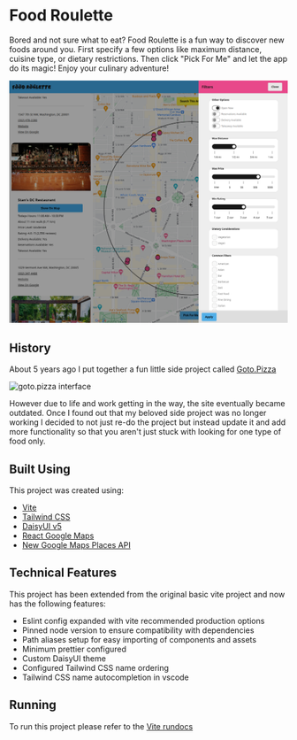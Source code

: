 # Food Roulette

Bored and not sure what to eat? Food Roulette is a fun way to discover new foods around you. First specify a few options like maximum distance, cuisine type, or dietary restrictions. Then click "Pick For Me" and let the app do its magic! Enjoy your culinary adventure!

![food roulette interface](https://github.com/github-bdem/food-roulette/blob/main/public/food-roulette.png?raw=true)

## History

About 5 years ago I put together a fun little side project called [Goto.Pizza](https://github.com/github-bdem/goto.pizza)

![goto.pizza interface](https://raw.githubusercontent.com/github-bdem/goto.pizza/master/public/screenshot.png)

However due to life and work getting in the way, the site eventually became outdated. Once I found out that my beloved side project was no longer working I decided to not just re-do the project but instead update it and add more functionality so that you aren't just stuck with looking for one type of food only.

## Built Using

This project was created using:

- [Vite](https://vite.dev/)
- [Tailwind CSS](https://tailwindcss.com/)
- [DaisyUI v5](https://daisyui.com/)
- [React Google Maps](https://visgl.github.io/react-google-maps/)
- [New Google Maps Places API](https://developers.google.com/maps/documentation/places/web-service/nearby-search)

## Technical Features

This project has been extended from the original basic vite project and now has the following features:

- Eslint config expanded with vite recommended production options
- Pinned node version to ensure compatibility with dependencies
- Path aliases setup for easy importing of components and assets
- Minimum prettier configured
- Custom DaisyUI theme
- Configured Tailwind CSS name ordering
- Tailwind CSS name autocompletion in vscode

## Running

To run this project please refer to the [Vite rundocs](https://vite.dev/guide/)
